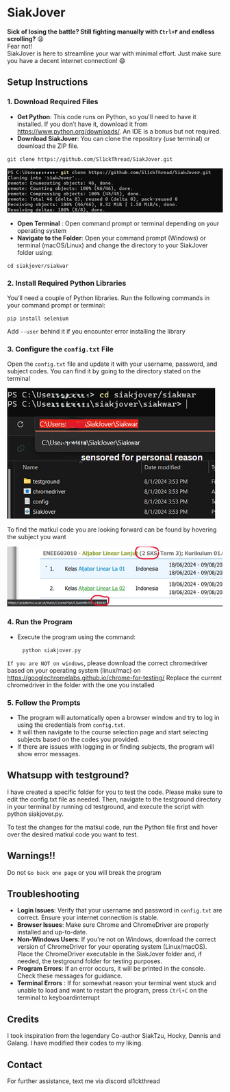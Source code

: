 # SiakJover

**Sick of losing the battle? Still fighting manually with `Ctrl+F` and endless scrolling?** 😫 <br> Fear not! <br> SiakJover is here to streamline your war with minimal effort. Just make sure you have a decent internet connection! 😄

## Setup Instructions

### 1. Download Required Files

   - **Get Python**: This code runs on Python, so you'll need to have it installed. If you don’t have it, download it from https://www.python.org/downloads/. An IDE is a bonus but not required.
   - **Download SiakJover**: You can clone the repository (use terminal) or download the ZIP file.
```
git clone https://github.com/Sl1ckThread/SiakJover.git
```
![how to clone in terminal](./ignore/clonning.png)

   - **Open Terminal** : Open command prompt or terminal depending on your operating system
   - **Navigate to the Folder**: Open your command prompt (Windows) or terminal (macOS/Linux) and change the directory to your SiakJover folder using:

```
cd siakjover/siakwar
```


### 2. Install Required Python Libraries

   You’ll need a couple of Python libraries. Run the following commands in your command prompt or terminal:
```
pip install selenium
```
   Add `--user` behind it if you encounter error installing the library

### 3. Configure the `config.txt` File

   Open the `config.txt` file and update it with your username, password, and subject codes. You can find it by going to the directory  stated on the terminal
   
![how to navigate to config](./ignore/configedit.png)

   To find the matkul code you are looking forward can be found by hovering the subject you want
   
![how to find matkul code](./ignore/matkulcode.png)

### 4. Run the Program

   - Execute the program using the command:
```
     python siakjover.py
```
`If you are NOT on windows`, please download the correct chromedriver based on your operating system (linux/mac) on https://googlechromelabs.github.io/chrome-for-testing/
Replace the current chromedriver in the folder with the one you installed
### 5. Follow the Prompts

   - The program will automatically open a browser window and try to log in using the credentials from `config.txt`.
   - It will then navigate to the course selection page and start selecting subjects based on the codes you provided.
   - If there are issues with logging in or finding subjects, the program will show error messages.

## Whatsupp with testground?

I have created a specific folder for you to test the code. Please make sure to edit the config.txt file as needed. Then, navigate to the testground directory in your terminal by running cd testground, and execute the script with python siakjover.py.

To test the changes for the matkul code, run the Python file first and hover over the desired matkul code you want to test.

## Warnings!!

Do not `Go back one page` or you will break the program

## Troubleshooting

- **Login Issues**: Verify that your username and password in `config.txt` are correct. Ensure your internet connection is stable.
- **Browser Issues**: Make sure Chrome and ChromeDriver are properly installed and up-to-date.
- **Non-Windows Users**: If you're not on Windows, download the correct version of ChromeDriver for your operating system (Linux/macOS). Place the ChromeDriver executable in the SiakJover folder and, if needed, the testground folder for testing purposes.
- **Program Errors**: If an error occurs, it will be printed in the console. Check these messages for guidance.
- **Terminal Errors** : If for somewhat reason your terminal went stuck and unable to load and want to restart the program, press `Ctrl+C` on the terminal to keyboardinterrupt

## Credits

I took inspiration from the legendary Co-author SiakTzu, Hocky, Dennis and Galang. I have modified their codes to my liking.  

## Contact

For further assistance, text me via discord sl1ckthread
